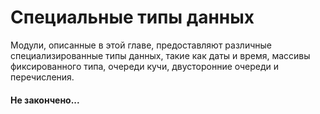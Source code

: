 # Специальные типы данных

Модули, описанные в этой главе, предоставляют различные специализированные типы данных, такие как даты и время, массивы фиксированного типа, очереди кучи, двусторонние очереди и перечисления.

#### Не закончено...

